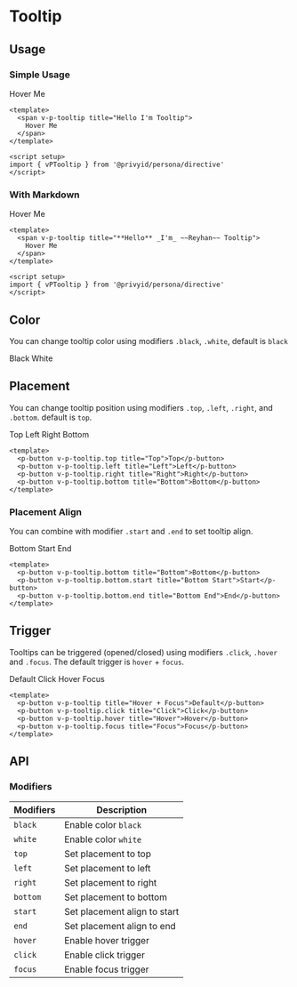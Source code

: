 <script setup>
  import { vPTooltip } from '.'
  import pButton from '../button/Button.vue'
  import { ref } from 'vue-demi'

  const title = ref('Hello World')
</script>

# Tooltip

## Usage

### Simple Usage

<preview class="space-x-2">
  <span v-p-tooltip title="Hello I'm Tooltip">
    Hover Me
  </span>
</preview>

```vue
<template>
  <span v-p-tooltip title="Hello I'm Tooltip">
    Hover Me
  </span>
</template>

<script setup>
import { vPTooltip } from '@privyid/persona/directive'
</script>
```

### With Markdown

<preview >
  <span v-p-tooltip title="**Hello** _I'm_ ~~Reyhan~~ Tooltip">
    Hover Me
  </span>
</preview>

```vue
<template>
  <span v-p-tooltip title="**Hello** _I'm_ ~~Reyhan~~ Tooltip">
    Hover Me
  </span>
</template>

<script setup>
import { vPTooltip } from '@privyid/persona/directive'
</script>
```

## Color

You can change tooltip color using modifiers `.black`, `.white`, default is `black`

<preview class="space-x-2">
  <p-button v-p-tooltip.black title="Black">Black</p-button>
  <p-button v-p-tooltip.white title="White">White</p-button>
</preview>

## Placement

You can change tooltip position using modifiers `.top`, `.left`, `.right`, and `.bottom`. default is `top`.

<preview class="flex-col space-y-2 md:flex-row md:space-x-2">
  <p-button v-p-tooltip.top title="Top">Top</p-button>
  <p-button v-p-tooltip.left title="Left">Left</p-button>
  <p-button v-p-tooltip.right title="Right">Right</p-button>
  <p-button v-p-tooltip.bottom title="Bottom">Bottom</p-button>
</preview>

```vue
<template>
  <p-button v-p-tooltip.top title="Top">Top</p-button>
  <p-button v-p-tooltip.left title="Left">Left</p-button>
  <p-button v-p-tooltip.right title="Right">Right</p-button>
  <p-button v-p-tooltip.bottom title="Bottom">Bottom</p-button>
</template>
```

### Placement Align

You can combine with modifier `.start` and `.end` to set tooltip align.

<preview class="flex-col space-y-2 md:flex-row md:space-x-2">
  <p-button v-p-tooltip.bottom title="Bottom">Bottom</p-button>
  <p-button v-p-tooltip.bottom.start title="Bottom Start">Start</p-button>
  <p-button v-p-tooltip.bottom.end title="Bottom End">End</p-button>
</preview>

```vue
<template>
  <p-button v-p-tooltip.bottom title="Bottom">Bottom</p-button>
  <p-button v-p-tooltip.bottom.start title="Bottom Start">Start</p-button>
  <p-button v-p-tooltip.bottom.end title="Bottom End">End</p-button>
</template>
```

## Trigger

Tooltips can be triggered (opened/closed) using modifiers `.click`, `.hover` and `.focus`. The default trigger is `hover` + `focus`.

<preview class="flex-col space-y-2 md:flex-row md:space-x-2">
  <p-button v-p-tooltip title="Hover + Focus">Default</p-button>
  <p-button v-p-tooltip.click title="Click">Click</p-button>
  <p-button v-p-tooltip.hover title="Hover">Hover</p-button>
  <p-button v-p-tooltip.focus title="Focus">Focus</p-button>
</preview>

```vue
<template>
  <p-button v-p-tooltip title="Hover + Focus">Default</p-button>
  <p-button v-p-tooltip.click title="Click">Click</p-button>
  <p-button v-p-tooltip.hover title="Hover">Hover</p-button>
  <p-button v-p-tooltip.focus title="Focus">Focus</p-button>
</template>
```

## API

### Modifiers

| Modifiers | Description                  |
|-----------|------------------------------|
| `black`   | Enable color `black`         |
| `white`   | Enable color `white`         |
| `top`     | Set placement to top         |
| `left`    | Set placement to left        |
| `right`   | Set placement to right       |
| `bottom`  | Set placement to bottom      |
| `start`   | Set placement align to start |
| `end`     | Set placement align to end   |
| `hover`   | Enable hover trigger         |
| `click`   | Enable click trigger         |
| `focus`   | Enable focus trigger         |
